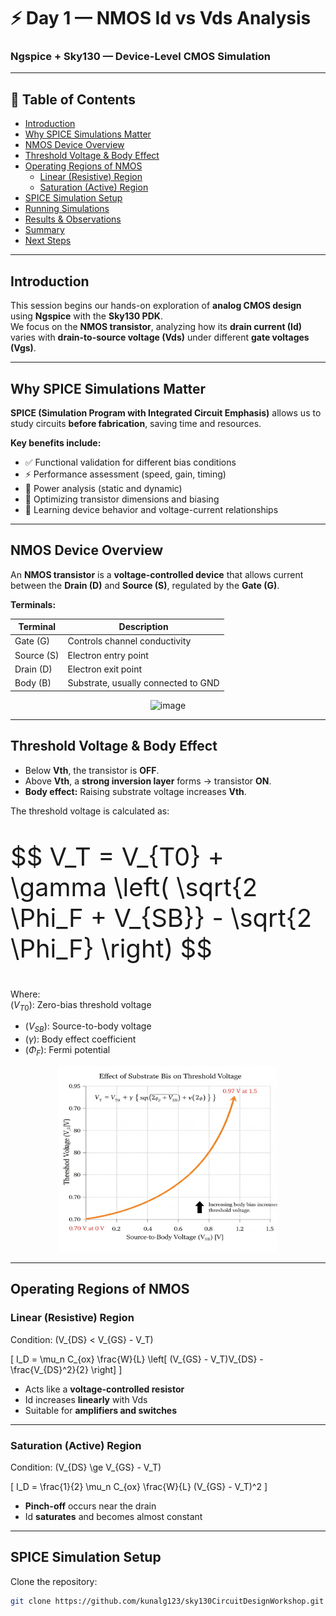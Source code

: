 # ⚡ Day 1 — NMOS Id vs Vds Analysis

### Ngspice + Sky130 — Device-Level CMOS Simulation

---

## 📌 Table of Contents
- [Introduction](#introduction)  
- [Why SPICE Simulations Matter](#why-spice-simulations-matter)  
- [NMOS Device Overview](#nmos-device-overview)  
- [Threshold Voltage & Body Effect](#threshold-voltage--body-effect)  
- [Operating Regions of NMOS](#operating-regions-of-nmos)  
  - [Linear (Resistive) Region](#linear-resistive-region)  
  - [Saturation (Active) Region](#saturation-active-region)  
- [SPICE Simulation Setup](#spice-simulation-setup)  
- [Running Simulations](#running-simulations)  
- [Results & Observations](#results--observations)  
- [Summary](#summary)  
- [Next Steps](#next-steps)  

---

## Introduction

This session begins our hands-on exploration of **analog CMOS design** using **Ngspice** with the **Sky130 PDK**.  
We focus on the **NMOS transistor**, analyzing how its **drain current (Id)** varies with **drain-to-source voltage (Vds)** under different **gate voltages (Vgs)**.

---

## Why SPICE Simulations Matter

**SPICE (Simulation Program with Integrated Circuit Emphasis)** allows us to study circuits **before fabrication**, saving time and resources.  

**Key benefits include:**

- ✅ Functional validation for different bias conditions  
- ⚡ Performance assessment (speed, gain, timing)  
- 🔋 Power analysis (static and dynamic)  
- 🔧 Optimizing transistor dimensions and biasing  
- 🧠 Learning device behavior and voltage-current relationships  

---

## NMOS Device Overview

An **NMOS transistor** is a **voltage-controlled device** that allows current between the **Drain (D)** and **Source (S)**, regulated by the **Gate (G)**.

**Terminals:**

| Terminal | Description |
|---------|-------------|
| Gate (G) | Controls channel conductivity |
| Source (S) | Electron entry point |
| Drain (D) | Electron exit point |
| Body (B) | Substrate, usually connected to GND |

<p align="center">
<img width="350" height="297" alt="image" src="https://github.com/user-attachments/assets/6f0b88d8-1d87-41e7-b0b0-cbe0525fc83e" />
</p>

---

## Threshold Voltage & Body Effect

- Below **Vth**, the transistor is **OFF**.  
- Above **Vth**, a **strong inversion layer** forms → transistor **ON**.  
- **Body effect:** Raising substrate voltage increases **Vth**.


The threshold voltage is calculated as:

<p style="font-size:40px;">
$$
V_T = V_{T0} + \gamma \left( \sqrt{2 \Phi_F + V_{SB}} - \sqrt{2 \Phi_F} \right)
$$
</p>



Where:  
$(V_{T0})$: Zero-bias threshold voltage
* $(V_{SB})$: Source-to-body voltage
* $(\gamma)$: Body effect coefficient
* $(\Phi_F)$: Fermi potential

<p align="center">
<img width="350" height="297" alt="image" src="https://github.com/Ragul-2005/RAGUL_T_RISCV_SOC_TAPEOUT_VSD_Week_4/blob/main/Day1/Images/unnamed.jpg?raw=true" />
</p>

---

## Operating Regions of NMOS

### Linear (Resistive) Region

Condition: \(V_{DS} < V_{GS} - V_T\)  

\[
I_D = \mu_n C_{ox} \frac{W}{L} \left[ (V_{GS} - V_T)V_{DS} - \frac{V_{DS}^2}{2} \right]
\]

- Acts like a **voltage-controlled resistor**  
- Id increases **linearly** with Vds  
- Suitable for **amplifiers and switches**

---

### Saturation (Active) Region

Condition: \(V_{DS} \ge V_{GS} - V_T\)  

\[
I_D = \frac{1}{2} \mu_n C_{ox} \frac{W}{L} (V_{GS} - V_T)^2
\]

- **Pinch-off** occurs near the drain  
- Id **saturates** and becomes almost constant

---

## SPICE Simulation Setup

Clone the repository:

```bash
git clone https://github.com/kunalg123/sky130CircuitDesignWorkshop.git

